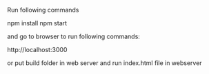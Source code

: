 
Run following commands

npm install
npm start

and go to browser to run following commands:

http://localhost:3000

or put build folder in web server and run index.html file in webserver

